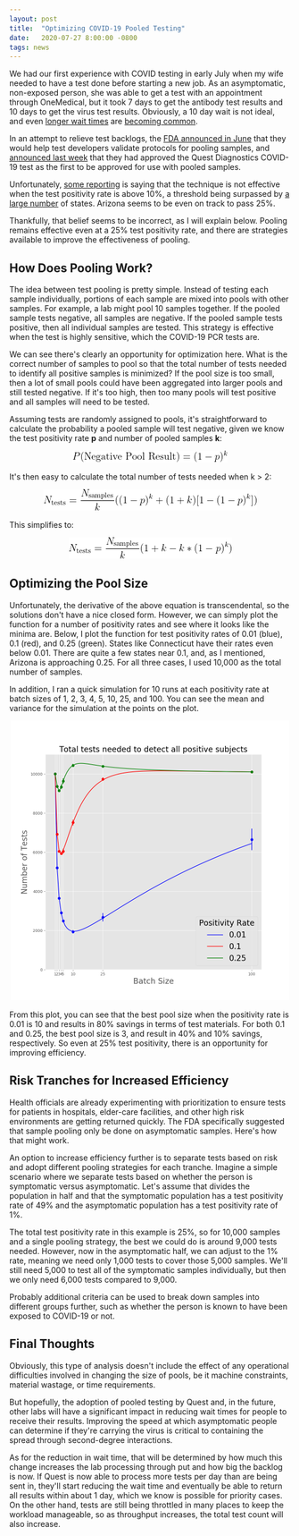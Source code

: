 ```yaml
---
layout: post
title:  "Optimizing COVID-19 Pooled Testing"
date:   2020-07-27 8:00:00 -0800
tags: news
---
```

We had our first experience with COVID testing in early July when my wife needed to have a test done before starting a new job. As an asymptomatic, non-exposed person, she was able to get a test with an appointment through OneMedical, but it took 7 days to get the antibody test results and 10 days to get the virus test results. Obviously, a 10 day wait is not ideal, and even [longer wait times](https://www.buzzfeednews.com/article/davidmack/coronavirus-testing-delays-backlog) are [becoming common](https://khn.org/news/states-search-for-ways-to-deal-with-covid-19-testing-backlogs/).

In an attempt to relieve test backlogs, the [FDA announced in June](https://www.fda.gov/news-events/press-announcements/coronavirus-covid-19-update-facilitating-diagnostic-test-availability-asymptomatic-testing-and) that they would help test developers validate protocols for pooling samples, and [announced last week](https://www.fda.gov/news-events/press-announcements/coronavirus-covid-19-update-fda-issues-first-emergency-authorization-sample-pooling-diagnostic) that they had approved the Quest Diagnostics COVID-19 test as the first to be approved for use with pooled samples.

Unfortunately, [some reporting](https://www.marketwatch.com/story/fda-approves-faster-quest-covid-19-test-for-pooled-sample-use-2020-07-19) is saying that the technique is not effective when the test positivity rate is above 10%, a threshold being surpassed by [a large number](https://coronavirus.jhu.edu/testing/individual-states) of states. Arizona seems to be even on track to pass 25%.

Thankfully, that belief seems to be incorrect, as I will explain below. Pooling remains effective even at a 25% test positivity rate, and there are strategies available to improve the effectiveness of pooling.

## How Does Pooling Work?
The idea between test pooling is pretty simple. Instead of testing each sample individually, portions of each sample are mixed into pools with other samples. For example, a lab might pool 10 samples together. If the pooled sample tests negative, all samples are negative. If the pooled sample tests positive, then all individual samples are tested. This strategy is effective when the test is highly sensitive, which the COVID-19 PCR tests are.

We can see there's clearly an opportunity for optimization here. What is the correct number of samples to pool so that the total number of tests needed to identify all positive samples is minimized? If the pool size is too small, then a lot of small pools could have been aggregated into larger pools and still tested negative. If it's too high, then too many pools will test positive and all samples will need to be tested.

Assuming tests are randomly assigned to pools, it's straightforward to calculate the probability a pooled sample will test negative, given we know the test positivity rate **p** and number of pooled samples **k**:

<div align="center">
<img src="/assets/images/covidTest/prob.gif" alt="good" width="278" height="21"/>
</div>

It's then easy to calculate the total number of tests needed when k > 2:
<div align="center">
<img src="/assets/images/covidTest/total0.gif" alt="good" width="383" height="38"/>
</div>

This simplifies to:
<div align="center">
<img src="/assets/images/covidTest/total1.gif" alt="good" width="293" height="38"/>
</div>

## Optimizing the Pool Size 
Unfortunately, the derivative of the above equation is transcendental, so the solutions don't have a nice closed form. However, we can simply plot the function for a number of positivity rates and see where it looks like the minima are. Below, I plot the function for test positivity rates of 0.01 (blue), 0.1 (red), and 0.25 (green). States like Connecticut have their rates even below 0.01. There are quite a few states near 0.1, and, as I mentioned, Arizona is approaching 0.25. For all three cases, I used 10,000 as the total number of samples.

In addition, I ran a quick simulation for 10 runs at each positivity rate at batch sizes of 1, 2, 3, 4, 5, 10, 25, and 100. You can see the mean and variance for the simulation at the points on the plot.

<div align="center">
<img src="/assets/images/covidTest/batchSize.png" alt="good" width="500" height="500"/>
</div>

From this plot, you can see that the best pool size when the positivity rate is 0.01 is 10 and results in 80% savings in terms of test materials. For both 0.1 and 0.25, the best pool size is 3, and result in 40% and 10% savings, respectively. So even at 25% test positivity, there is an opportunity for improving efficiency.

## Risk Tranches for Increased Efficiency
Health officials are already experimenting with prioritization to ensure tests for patients in hospitals, elder-care facilities, and other high risk environments are getting returned quickly. The FDA specifically suggested that sample pooling only be done on asymptomatic samples. Here's how that might work.

An option to increase efficiency further is to separate tests based on risk and adopt different pooling strategies for each tranche. Imagine a simple scenario where we separate tests based on whether the person is symptomatic versus asymptomatic. Let's assume that divides the population in half and that the symptomatic population has a test positivity rate of 49% and the asymptomatic population has a test positivity rate of 1%.

The total test positivity rate in this example is 25%, so for 10,000 samples and a single pooling strategy, the best we could do is around 9,000 tests needed. However, now in the asymptomatic half, we can adjust to the 1% rate, meaning we need only 1,000 tests to cover those 5,000 samples. We'll still need 5,000 to test all of the symptomatic samples individually, but then we only need 6,000 tests compared to 9,000.

Probably additional criteria can be used to break down samples into different groups further, such as whether the person is known to have been exposed to COVID-19 or not.

## Final Thoughts
Obviously, this type of analysis doesn't include the effect of any operational difficulties involved in changing the size of pools, be it machine constraints, material wastage, or time requirements.

But hopefully, the adoption of pooled testing by Quest and, in the future, other labs will have a significant impact in reducing wait times for people to receive their results. Improving the speed at which asymptomatic people can determine if they're carrying the virus is critical to containing the spread through second-degree interactions.

As for the reduction in wait time, that will be determined by how much this change increases the lab processing through put and how big the backlog is now. If Quest is now able to process more tests per day than are being sent in, they'll start reducing the wait time and eventually be able to return all results within about 1 day, which we know is possible for priority cases. On the other hand, tests are still being throttled in many places to keep the workload manageable, so as throughput increases, the total test count will also increase.